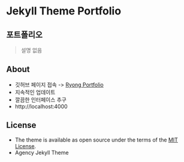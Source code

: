 # Jekyll Theme Portfolio

## 포트폴리오
> 설명 없음

## About

- 깃허브 페이지 접속 -> [Ryong Portfolio](https://ghqls2003.github.io/portfolio/)
- 지속적인 업데이트
- 깔끔한 인터페이스 추구
- http://localhost:4000

## License

- The theme is available as open source under the terms of the [MIT License](https://opensource.org/licenses/MIT).<br>
- Agency Jekyll Theme